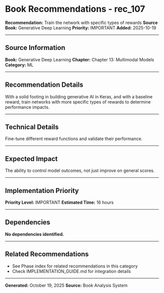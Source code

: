 # Book Recommendations - rec_107

**Recommendation:** Train the network with specific types of rewards
**Source Book:** Generative Deep Learning
**Priority:** IMPORTANT
**Added:** 2025-10-19

---

## Source Information

**Book:** Generative Deep Learning
**Chapter:** Chapter 13: Multimodal Models
**Category:** ML

---

## Recommendation Details

With a solid footing in building generative AI in Keras, and with a baseline reward, train networks with more specific types of rewards to determine performance impacts.

---

## Technical Details

Fine-tune different reward functions and validate their performance.

---

## Expected Impact

The ability to control model outcomes, not just improve on general scores.

---

## Implementation Priority

**Priority Level:** IMPORTANT
**Estimated Time:** 16 hours

---

## Dependencies

**No dependencies identified.**

---

## Related Recommendations

- See Phase index for related recommendations in this category
- Check IMPLEMENTATION_GUIDE.md for integration details

---

**Generated:** October 19, 2025
**Source:** Book Analysis System
